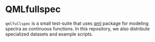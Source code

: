 # QMLfullspec

`qmlfullspec` is a small test-suite that uses [qml](https://www.qmlcode.org/) package for modeling spectra as continuous functions. In this repository, we also distribute specialized datasets and example scripts.
